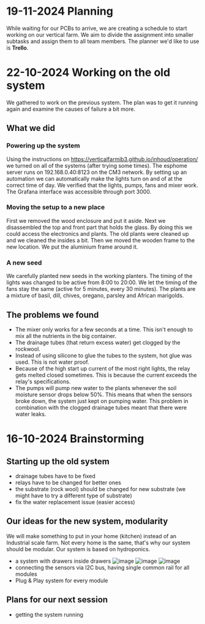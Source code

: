 # 19-11-2024 Planning 
While waiting for our PCBs to arrive, we are creating a schedule to start working on our vertical farm. We aim to divide the assignment into smaller subtasks and assign them to all team members. The planner we'd like to use is **Trello**.

# 22-10-2024 Working on the old system
We gathered to work on the previous system. The plan was to get it running again and examine the causes of failure a bit more.

## What we did
### Powering up the system
Using the instructions on https://verticalfarmib3.github.io/inhoud/operation/ we turned on all of the systems (after trying some times).
The esphome server runs on 192.168.0.40:8123 on the CM3 network. By setting up an automation we can automatically make the lights turn on and of at the correct time of day. We verified that the lights, pumps, fans and mixer work.
The Grafana interface was accessible through port 3000.

### Moving the setup to a new place
First we removed the wood enclosure and put it aside.
Next we disassembled the top and front part that holds the glass. By doing this we could access the electronics and plants. The old plants were cleaned up and we cleaned the insides a bit.
Then we moved the wooden frame to the new location. We put the aluminium frame around it.

### A new seed
We carefully planted new seeds in the working planters.
The timing of the lights was changed to be active from 8:00 to 20:00. We let the timing of the fans stay the same (active for 5 minutes, every 30 minutes).
The plants are a mixture of basil, dill, chives, oregano, parsley and African marigolds.

## The problems we found
- The mixer only works for a few seconds at a time. This isn't enough to mix all the nutrients in the big container.
- The drainage tubes (that return excess water) get clogged by the rockwool.
- Instead of using silicone to glue the tubes to the system, hot glue was used. This is not water proof.
- Because of the high start up current of the most right lights, the relay gets melted closed sometimes. This is because the current exceeds the relay's specifications.
- The pumps will pump new water to the plants whenever the soil moisture sensor drops below 50%. This means that when the sensors broke down, the system just kept on pumping water. This problem in combination with the clogged drainage tubes meant that there were water leaks.

# 16-10-2024 Brainstorming

## Starting up the old system
- drainage tubes have to be fixed
- relays have to be changed for better ones
- the substrate (rock wool) should be changed for new substrate (we might have to try a different type of substrate)
- fix the water replacement issue (easier access)

## Our ideas for the new system, modularity
We will make something to put in your home (kitchen) instead of an Industrial scale farm. Not every home is the same, that's why our system should be modular.
Our system is based on hydroponics.
- a system with drawers inside drawers
![image](./figure1.jpg)
![image](./figure2.jpg)
![image](./figure3.jpg)
- connecting the sensors via I2C bus, having single common rail for all modules
- Plug & Play system for every module

## Plans for our next session
- getting the system running




